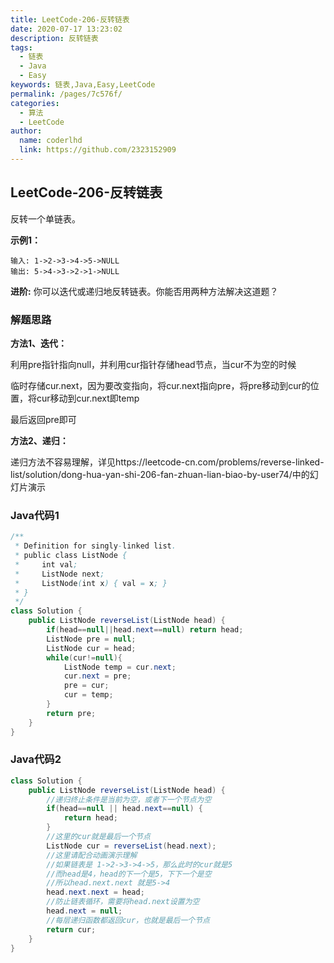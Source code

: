 ```yaml
---
title: LeetCode-206-反转链表
date: 2020-07-17 13:23:02
description: 反转链表
tags: 
  - 链表
  - Java
  - Easy
keywords: 链表,Java,Easy,LeetCode
permalink: /pages/7c576f/
categories: 
  - 算法
  - LeetCode
author: 
  name: coderlhd
  link: https://github.com/2323152909
---
```


## LeetCode-206-反转链表

反转一个单链表。

<!--more-->

**示例1：**

```
输入: 1->2->3->4->5->NULL
输出: 5->4->3->2->1->NULL
```

**进阶:**
你可以迭代或递归地反转链表。你能否用两种方法解决这道题？

### 解题思路

**方法1、迭代：**

利用pre指针指向null，并利用cur指针存储head节点，当cur不为空的时候

临时存储cur.next，因为要改变指向，将cur.next指向pre，将pre移动到cur的位置，将cur移动到cur.next即temp

最后返回pre即可

**方法2、递归：**

递归方法不容易理解，详见https://leetcode-cn.com/problems/reverse-linked-list/solution/dong-hua-yan-shi-206-fan-zhuan-lian-biao-by-user74/中的幻灯片演示

### Java代码1

```java
/**
 * Definition for singly-linked list.
 * public class ListNode {
 *     int val;
 *     ListNode next;
 *     ListNode(int x) { val = x; }
 * }
 */
class Solution {
    public ListNode reverseList(ListNode head) {
        if(head==null||head.next==null) return head;
        ListNode pre = null;
        ListNode cur = head;
        while(cur!=null){
            ListNode temp = cur.next;
            cur.next = pre;
            pre = cur;
            cur = temp;
        }
        return pre;
    }
}
```

### Java代码2

```java
class Solution {
	public ListNode reverseList(ListNode head) {
		//递归终止条件是当前为空，或者下一个节点为空
		if(head==null || head.next==null) {
			return head;
		}
		//这里的cur就是最后一个节点
		ListNode cur = reverseList(head.next);
		//这里请配合动画演示理解
		//如果链表是 1->2->3->4->5，那么此时的cur就是5
		//而head是4，head的下一个是5，下下一个是空
		//所以head.next.next 就是5->4
		head.next.next = head;
		//防止链表循环，需要将head.next设置为空
		head.next = null;
		//每层递归函数都返回cur，也就是最后一个节点
		return cur;
	}
}
```




